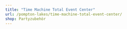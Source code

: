 ```yaml
---
title: "Time Machine Total Event Center"
url: /pompton-lakes/time-machine-total-event-center/
shop: Partyzubehör
---
```

